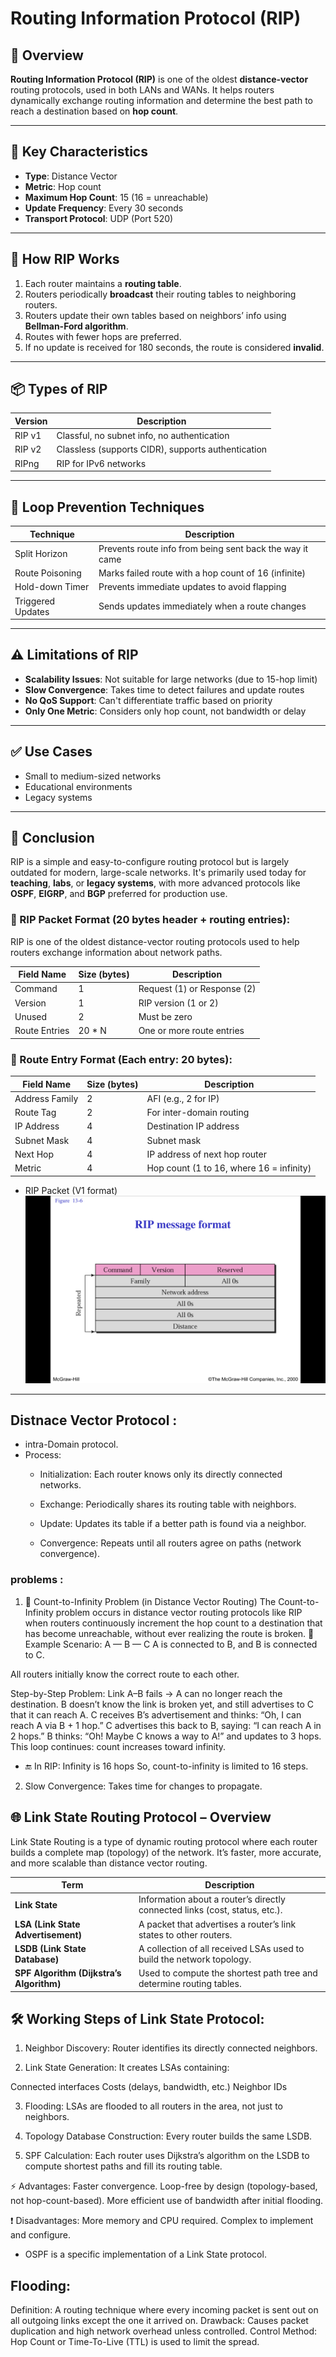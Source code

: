 # Routing Information Protocol (RIP)

## 🧠 Overview

**Routing Information Protocol (RIP)** is one of the oldest **distance-vector** routing protocols, used in both LANs and WANs. It helps routers dynamically exchange routing information and determine the best path to reach a destination based on **hop count**.

---

## 📌 Key Characteristics

- **Type**: Distance Vector
- **Metric**: Hop count
- **Maximum Hop Count**: 15 (16 = unreachable)
- **Update Frequency**: Every 30 seconds
- **Transport Protocol**: UDP (Port 520)

---

## 🧰 How RIP Works

1. Each router maintains a **routing table**.
2. Routers periodically **broadcast** their routing tables to neighboring routers.
3. Routers update their own tables based on neighbors’ info using **Bellman-Ford algorithm**.
4. Routes with fewer hops are preferred.
5. If no update is received for 180 seconds, the route is considered **invalid**.

---

## 📦 Types of RIP

| Version | Description                          |
|---------|--------------------------------------|
| RIP v1  | Classful, no subnet info, no authentication |
| RIP v2  | Classless (supports CIDR), supports authentication |
| RIPng   | RIP for IPv6 networks                |

---

## 🔐 Loop Prevention Techniques

| Technique         | Description                                       |
|------------------|---------------------------------------------------|
| Split Horizon     | Prevents route info from being sent back the way it came |
| Route Poisoning   | Marks failed route with a hop count of 16 (infinite) |
| Hold-down Timer   | Prevents immediate updates to avoid flapping     |
| Triggered Updates | Sends updates immediately when a route changes   |

---

## ⚠️ Limitations of RIP

- **Scalability Issues**: Not suitable for large networks (due to 15-hop limit)
- **Slow Convergence**: Takes time to detect failures and update routes
- **No QoS Support**: Can't differentiate traffic based on priority
- **Only One Metric**: Considers only hop count, not bandwidth or delay

---

## ✅ Use Cases

- Small to medium-sized networks
- Educational environments
- Legacy systems

---

## 📖 Conclusion

RIP is a simple and easy-to-configure routing protocol but is largely outdated for modern, large-scale networks. It's primarily used today for **teaching**, **labs**, or **legacy systems**, with more advanced protocols like **OSPF**, **EIGRP**, and **BGP** preferred for production use.



### 📄 RIP Packet Format (20 bytes header + routing entries):
RIP is one of the oldest distance-vector routing protocols used to help routers exchange information about network paths.

| Field Name     | Size (bytes) | Description                            |
|----------------|--------------|----------------------------------------|
| Command        | 1            | Request (1) or Response (2)            |
| Version        | 1            | RIP version (1 or 2)                   |
| Unused         | 2            | Must be zero                           |
| Route Entries  | 20 * N       | One or more route entries              |

### 📄 Route Entry Format (Each entry: 20 bytes):

| Field Name     | Size (bytes) | Description                            |
|----------------|--------------|----------------------------------------|
| Address Family | 2            | AFI (e.g., 2 for IP)                   |
| Route Tag      | 2            | For inter-domain routing               |
| IP Address     | 4            | Destination IP address                 |
| Subnet Mask    | 4            | Subnet mask                           |
| Next Hop       | 4            | IP address of next hop router         |
| Metric         | 4            | Hop count (1 to 16, where 16 = infinity)|

- RIP Packet (V1 format)
![alt text](image.png)
---


## Distnace Vector Protocol :
-  intra-Domain protocol. 
- Process:
    - Initialization: Each router knows only its directly connected networks.

    - Exchange: Periodically shares its routing table with neighbors.

    - Update: Updates its table if a better path is found via a neighbor.

    - Convergence: Repeats until all routers agree on paths (network convergence).

### problems :
1. 🔁 Count-to-Infinity Problem (in Distance Vector Routing)
The Count-to-Infinity problem occurs in distance vector routing protocols like RIP when routers continuously increment the hop count to a destination that has become unreachable, without ever realizing the route is broken.
🧯 Example Scenario:
A — B — C
A is connected to B, and B is connected to C.

All routers initially know the correct route to each other.

Step-by-Step Problem:
Link A–B fails → A can no longer reach the destination.
B doesn’t know the link is broken yet, and still advertises to C that it can reach A.
C receives B’s advertisement and thinks: “Oh, I can reach A via B + 1 hop.”
C advertises this back to B, saying: “I can reach A in 2 hops.”
B thinks: “Oh! Maybe C knows a way to A!” and updates to 3 hops.
This loop continues: count increases toward infinity.

- 🔚 In RIP:
Infinity is 16 hops
So, count-to-infinity is limited to 16 steps.

2. Slow Convergence: Takes time for changes to propagate.

## 🌐 Link State Routing Protocol – Overview
Link State Routing is a type of dynamic routing protocol where each router builds a complete map (topology) of the network. It’s faster, more accurate, and more scalable than distance vector routing.

| Term                                     | Description                                                                 |
| ---------------------------------------- | --------------------------------------------------------------------------- |
| **Link State**                           | Information about a router’s directly connected links (cost, status, etc.). |
| **LSA (Link State Advertisement)**       | A packet that advertises a router’s link states to other routers.           |
| **LSDB (Link State Database)**           | A collection of all received LSAs used to build the network topology.       |
| **SPF Algorithm (Dijkstra’s Algorithm)** | Used to compute the shortest path tree and determine routing tables.        |

## 🛠️ Working Steps of Link State Protocol:
1. Neighbor Discovery: Router identifies its directly connected neighbors.

2. Link State Generation: It creates LSAs containing:

Connected interfaces
Costs (delays, bandwidth, etc.)
Neighbor IDs

3. Flooding: LSAs are flooded to all routers in the area, not just to neighbors.

4. Topology Database Construction: Every router builds the same LSDB.

5. SPF Calculation: Each router uses Dijkstra’s algorithm on the LSDB to compute shortest paths and fill its routing table.

⚡ Advantages:
Faster convergence.
Loop-free by design (topology-based, not hop-count-based).
More efficient use of bandwidth after initial flooding.

❗ Disadvantages:
More memory and CPU required.
Complex to implement and configure.

- OSPF is a specific implementation of a Link State protocol.


## Flooding:
Definition: A routing technique where every incoming packet is sent out on all outgoing links except the one it arrived on.
Drawback: Causes packet duplication and high network overhead unless controlled.
Control Method: Hop Count or Time-To-Live (TTL) is used to limit the spread.

